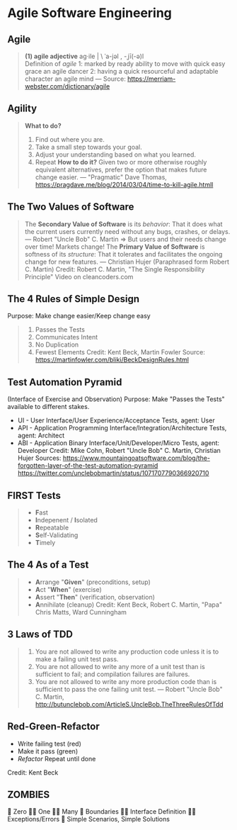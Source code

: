 # Agile Software Engineering

## Agile
> **(1) agile adjective**
> ag·​ile | \ ˈa-jəl  , -ˌjī(-ə)l  \
> Definition of *agile*
> 1: marked by ready ability to move with quick easy grace
> an agile dancer
> 2: having a quick resourceful and adaptable character
> an agile mind
― Source: https://merriam-webster.com/dictionary/agile

## Agility
> **What to do?**
> 1. Find out where you are.
> 2. Take a small step towards your goal.
> 3. Adjust your understanding based on what you learned.
> 4. Repeat
> **How to do it?**
> Given two or more otherwise roughly equivalent alternatives, prefer the option that makes future change easier.
― "Pragmatic" Dave Thomas, https://pragdave.me/blog/2014/03/04/time-to-kill-agile.htmll

## The Two Values of Software
> The **Secondary Value of Software** is its *behavior*:
> That it does what the current users currently need without any bugs, crashes, or delays.
― Robert "Uncle Bob" C. Martin
⇒ But users and their needs change over time! Markets change!
> The **Primary Value of Software** is softness of its *structure*:
> That it tolerates and facilitates the ongoing change for new features.
― Christian Hujer (Paraphrased form Robert C. Martin)
Credit: Robert C. Martin, "The Single Responsibility Principle" Video on cleancoders.com

## The 4 Rules of Simple Design
Purpose: Make change easier/Keep change easy
> 1. Passes the Tests
> 2. Communicates Intent
> 3. No Duplication
> 4. Fewest Elements
Credit: Kent Beck, Martin Fowler
Source: https://martinfowler.com/bliki/BeckDesignRules.html

## Test Automation Pyramid
(Interface of Exercise and Observation)
Purpose: Make "Passes the Tests" available to different stakes.
* UI - User Interface/User Experience/Acceptance Tests, agent: User
* API - Application Programming Interface/Integration/Architecture Tests, agent: Architect
* ABI - Application Binary Interface/Unit/Developer/Micro Tests, agent: Developer
Credit: Mike Cohn, Robert "Uncle Bob" C. Martin, Christian Hujer
Sources: https://www.mountaingoatsoftware.com/blog/the-forgotten-layer-of-the-test-automation-pyramid https://twitter.com/unclebobmartin/status/1071707790366920710

## FIRST Tests
> * **F**ast
> * **I**ndepenent / **I**solated
> * **R**epeatable
> * **S**elf-Validating
> * **T**imely

## The 4 As of a Test
> * **A**rrange "**Given**" (preconditions, setup)
> * **A**ct "**When**" (exercise)
> * **A**ssert "**Then**" (verification, observation)
> * **A**nnihilate (cleanup)
Credit: Kent Beck, Robert C. Martin, "Papa" Chris Matts, Ward Cunningham

## 3 Laws of TDD
> 1. You are not allowed to write any production code unless it is to make a failing unit test pass.
> 1. You are not allowed to write any more of a unit test than is sufficient to fail; and compilation failures are failures.
> 1. You are not allowed to write any more production code than is sufficient to pass the one failing unit test.
― Robert "Uncle Bob" C. Martin, http://butunclebob.com/ArticleS.UncleBob.TheThreeRulesOfTdd

## Red-Green-Refactor
* Write failing test (red)
* Make it pass (green)
* *Refactor*
Repeat until done

Credit: Kent Beck

## ZOMBIES
🧟	Zero
🧟‍♂️	One
🧟‍♀️	Many
🧟	Boundaries
🧟‍♀️	Interface Definition
🧟‍♂️	Exceptions/Errors
🧟	Simple Scenarios, Simple Solutions

